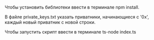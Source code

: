 Чтобы установить библиотеки ввести в терминале npm install.

В файле private_keys.txt указать приватники, начинающиеся с '0x', каждый новый приватник с новой строки.

Чтобы запустить скрипт ввести в терминале ts-node index.ts
